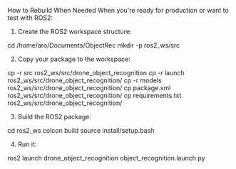 How to Rebuild When Needed
When you're ready for production or want to test with ROS2:
1. Create the ROS2 workspace structure:

cd /home/aro/Documents/ObjectRec
mkdir -p ros2_ws/src

2. Copy your package to the workspace:

cp -r src ros2_ws/src/drone_object_recognition
cp -r launch ros2_ws/src/drone_object_recognition/
cp -r models ros2_ws/src/drone_object_recognition/
cp package.xml ros2_ws/src/drone_object_recognition/
cp requirements.txt ros2_ws/src/drone_object_recognition/

3. Build the ROS2 package:

cd ros2_ws
colcon build
source install/setup.bash

4. Run it:

ros2 launch drone_object_recognition object_recognition.launch.py